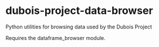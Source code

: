 # dubois-project-data-browser
Python utilities for browsing data used by the Dubois Project

Requires the dataframe_browser module.

